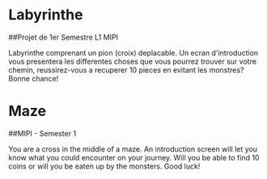 # Labyrinthe
##Projet de 1er Semestre L1 MIPI

Labyrinthe comprenant un pion (croix) deplacable.
Un ecran d'introduction vous presentera les differentes choses que vous pourrez trouver sur votre chemin, reussirez-vous a recuperer 10 pieces en evitant les monstres? Bonne chance!

# Maze
##MIPI - Semester 1

You are a cross in the middle of a maze.
An introduction screen will let you know what you could encounter on your journey. Will you be able to find 10 coins or will you be eaten up by the monsters. Good luck!